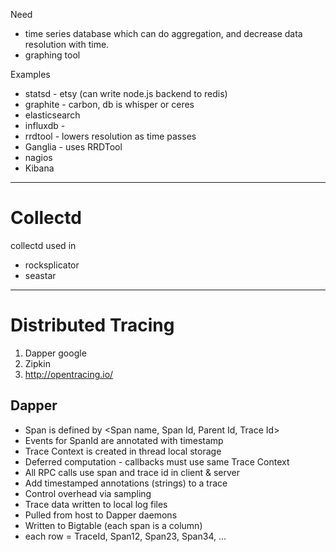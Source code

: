 
Need
* time series database which can do aggregation, and decrease data resolution with time.
* graphing tool 

Examples
* statsd - etsy (can write node.js backend to redis)
* graphite - carbon, db is whisper or ceres
* elasticsearch
* influxdb - 
* rrdtool - lowers resolution as time passes
* Ganglia - uses RRDTool
* nagios
* Kibana

--------

# Collectd

collectd used in
* rocksplicator
* seastar

-----------

# Distributed Tracing
1. Dapper google
2. Zipkin
3. http://opentracing.io/

## Dapper

* Span is defined by <Span name, Span Id, Parent Id, Trace Id>
* Events for SpanId are annotated with timestamp
* Trace Context is created in thread local storage
* Deferred computation - callbacks must use same Trace Context
* All RPC calls use span and trace id in client & server
* Add timestamped annotations (strings) to a trace
* Control overhead via sampling
* Trace data written to local log files
* Pulled from host to Dapper daemons
* Written to Bigtable (each span is a column)
* each row = TraceId, Span12, Span23, Span34, ...
